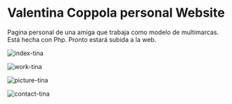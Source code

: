 # Valentina Coppola personal Website
Pagina personal de una amiga que trabaja como modelo de multimarcas. Está hecha con Php. Pronto estará subida a la web.

![index-tina](https://user-images.githubusercontent.com/85508160/135512797-c18d4719-6044-492f-9247-68aeea455853.png)

![work-tina](https://user-images.githubusercontent.com/85508160/135512816-6fb9b9ed-25e9-417b-b0be-3df51ab81f39.png)

![picture-tina](https://user-images.githubusercontent.com/85508160/135512831-fcbeda15-7acd-4037-9a98-a4cfb7735acb.png)

![contact-tina](https://user-images.githubusercontent.com/85508160/135512845-22167754-27d6-4431-86a8-fdc920926f69.png)
